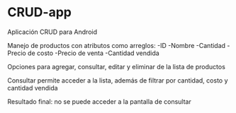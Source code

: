 # CRUD-app

Aplicación CRUD para Android

Manejo de productos con atributos como arreglos:
-ID
-Nombre
-Cantidad
-Precio de costo
-Precio de venta 
-Cantidad vendida

Opciones para agregar, consultar, editar y eliminar de la lista de productos

Consultar permite acceder a la lista, además de filtrar por cantidad, costo y cantidad vendida

Resultado final: no se puede acceder a la pantalla de consultar
